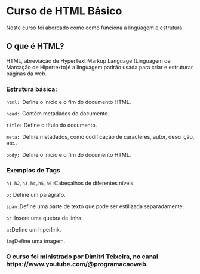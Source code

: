 <h1>Curso de HTML Básico</h1>
<p>Neste curso foi abordado como como funciona a linguagem e estrutura.</p>
<h2> O que é HTML?</h2>
<p>HTML, abreviação de HyperText Markup Language (Linguagem de Marcação de Hipertexto)é a linguagem padrão usada para criar e estruturar páginas da web. </p>
<h3>Estrutura básica:</h3>
<p><code>html: </code>Define o início e o fim do documento HTML.</p>
<p><code>head: </code>Contém metadados do documento.</p>
<p><code>title:</code> Define o título do documento.</p>
<p><code>meta: </code>Define metadados, como codificação de caracteres, autor, descrição, etc..</p>
<p><code>body: </code>Define o início e o fim do documento HTML.</p>
<h3>Exemplos de Tags</h3>
<p><code>h1,h2,h3,h4,h5,h6:</code>Cabeçalhos de diferentes níveis.</p>
<p><code>p:</code> Define um parágrafo.</p>
<p><code>span:</code>Define uma parte de texto que pode ser estilizada separadamente.</p>
<p><code>br:</code>Insere uma quebra de linha.</p>
<p><code>a:</code>Define um hiperlink.</p>
<p><code>img</code>Define uma imagem.</p>

<h3>O curso foi ministrado por Dimitri Teixeira, no canal https://www.youtube.com/@programacaoweb.</h3>


